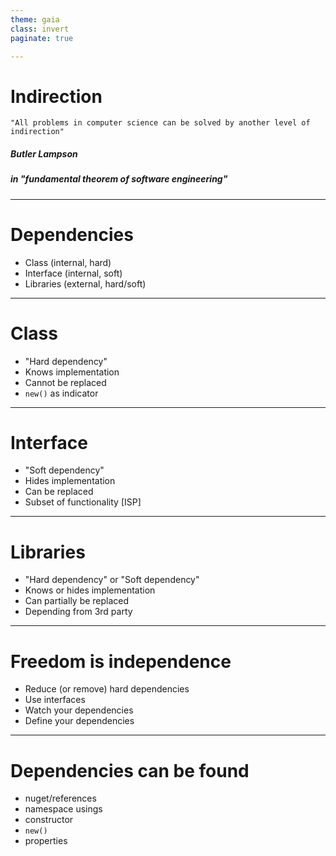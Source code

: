 ```yaml
---
theme: gaia
class: invert
paginate: true

---
```

# Indirection

    "All problems in computer science can be solved by another level of indirection" 

##### __Butler Lampson__
##### in _"fundamental theorem of software engineering"_

---
# Dependencies

* Class (internal, hard)
* Interface (internal, soft)
* Libraries (external, hard/soft)

---
# Class

* "Hard dependency"
* Knows implementation
* Cannot be replaced 
* `new()` as indicator

---
# Interface

* "Soft dependency"
* Hides implementation
* Can be replaced
* Subset of functionality [ISP]

---
# Libraries

* "Hard dependency" or "Soft dependency"
* Knows or hides implementation
* Can partially be replaced
* Depending from 3rd party

---
# Freedom is independence

* Reduce (or remove) hard dependencies
* Use interfaces
* Watch your dependencies
* Define your dependencies

---
# Dependencies can be found

* nuget/references
* namespace usings
* constructor
* `new()`
* properties
